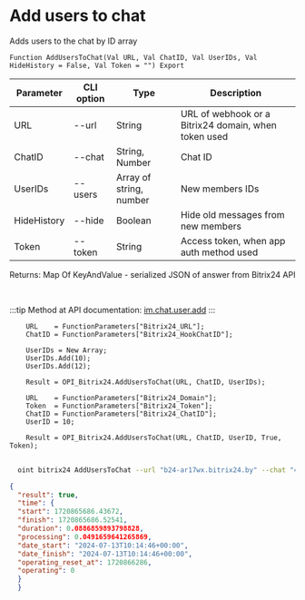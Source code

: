 ﻿---
sidebar_position: 5
---

# Add users to chat
 Adds users to the chat by ID array



`Function AddUsersToChat(Val URL, Val ChatID, Val UserIDs, Val HideHistory = False, Val Token = "") Export`

  | Parameter | CLI option | Type | Description |
  |-|-|-|-|
  | URL | --url | String | URL of webhook or a Bitrix24 domain, when token used |
  | ChatID | --chat | String, Number | Chat ID |
  | UserIDs | --users | Array of string, number | New members IDs |
  | HideHistory | --hide | Boolean | Hide old messages from new members |
  | Token | --token | String | Access token, when app auth method used |

  
  Returns:  Map Of KeyAndValue - serialized JSON of answer from Bitrix24 API

<br/>

:::tip
Method at API documentation: [im.chat.user.add](https://dev.1c-bitrix.ru/learning/course/?COURSE_ID=93&LESSON_ID=12097)
:::
<br/>


```bsl title="Code example"
    URL    = FunctionParameters["Bitrix24_URL"];
    ChatID = FunctionParameters["Bitrix24_HookChatID"];

    UserIDs = New Array;
    UserIDs.Add(10);
    UserIDs.Add(12);

    Result = OPI_Bitrix24.AddUsersToChat(URL, ChatID, UserIDs);

    URL    = FunctionParameters["Bitrix24_Domain"];
    Token  = FunctionParameters["Bitrix24_Token"];
    ChatID = FunctionParameters["Bitrix24_ChatID"];
    UserID = 10;

    Result = OPI_Bitrix24.AddUsersToChat(URL, ChatID, UserID, True, Token);
```



```sh title="CLI command example"
    
  oint bitrix24 AddUsersToChat --url "b24-ar17wx.bitrix24.by" --chat "452" --users %users% --hide %hide% --token "fe3fa966006e9f06006b12e400000001000..."

```

```json title="Result"
{
  "result": true,
  "time": {
  "start": 1720865686.43672,
  "finish": 1720865686.52541,
  "duration": 0.0886859893798828,
  "processing": 0.0491659641265869,
  "date_start": "2024-07-13T10:14:46+00:00",
  "date_finish": "2024-07-13T10:14:46+00:00",
  "operating_reset_at": 1720866286,
  "operating": 0
  }
  }
```

